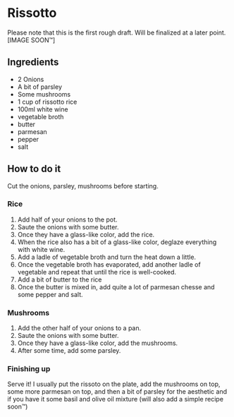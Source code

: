 # Rissotto
Please note that this is the first rough draft. Will be finalized at a later point.
[IMAGE SOON™️]

## Ingredients
- 2 Onions
- A bit of parsley
- Some mushrooms
- 1 cup of rissotto rice
- 100ml white wine
- vegetable broth
- butter
- parmesan
- pepper
- salt

## How to do it
Cut the onions, parsley, mushrooms before starting.

### Rice
1. Add half of your onions to the pot.
2. Saute the onions with some butter.
3. Once they have a glass-like color, add the rice.
4. When the rice also has a bit of a glass-like color, deglaze everything with white wine.
5. Add a ladle of vegetable broth and turn the heat down a little.
6. Once the vegetable broth has evaporated, add another ladle of vegetable and repeat that until the rice is well-cooked.
7. Add a bit of butter to the rice
8. Once the butter is mixed in, add quite a lot of parmesan chesse and some pepper and salt.

### Mushrooms
1. Add the other half of your onions to a pan.
2. Saute the onions with some butter.
3. Once they have a glass-like color, add the mushrooms.
4. After some time, add some parsley.

### Finishing up
Serve it! I usually put the rissoto on the plate, add the mushrooms on top, some more parmesan on top, and then a bit of parsley for the aesthetic and if you have it some basil and olive oil mixture (will also add a simple recipe soon™️)
